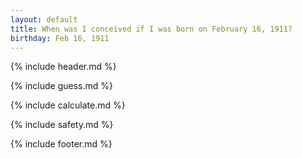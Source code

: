 ```yaml
---
layout: default
title: When was I conceived if I was born on February 16, 1911?
birthday: Feb 16, 1911
---
```


{% include header.md %}

{% include guess.md %}

{% include calculate.md %}

{% include safety.md %}

{% include footer.md %}



